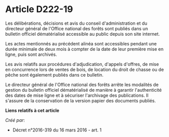 # Article D222-19

Les délibérations, décisions et avis du conseil d'administration et du directeur général de l'Office national des forêts sont
publiés dans un bulletin officiel dématérialisé accessible au public depuis son site internet.

Les actes mentionnés au précédent alinéa sont accessibles pendant une durée minimale de deux mois à compter de la date de
leur première mise en ligne, puis sont archivés.

Les avis relatifs aux procédures d'adjudication, d'appels d'offres, de mise en concurrence lors de ventes de bois, de
location du droit de chasse ou de pêche sont également publiés dans ce bulletin.

Le directeur général de l'Office national des forêts arrête les modalités de gestion du bulletin officiel dématérialisé de
manière à garantir l'authenticité des dates de mise ligne et à sécuriser l'archivage des publications. Il s'assure de la
conservation de la version papier des documents publiés.

**Liens relatifs à cet article**

_Créé par_:

  - Décret n°2016-319 du 16 mars 2016 - art. 1
